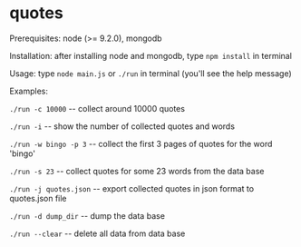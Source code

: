 # quotes

Prerequisites: node (>= 9.2.0), mongodb

Installation: after installing node and mongodb, type `npm install` in terminal

Usage: type `node main.js` or `./run` in terminal (you'll see the help message)

Examples:

`./run -c 10000` -- collect around 10000 quotes

`./run -i` -- show the number of collected quotes and words

`./run -w bingo -p 3` -- collect the first 3 pages of quotes for the word 'bingo'

`./run -s 23` -- collect quotes for some 23 words from the data base

`./run -j quotes.json` -- export collected quotes in json format to quotes.json file

`./run -d dump_dir` -- dump the data base

`./run --clear` -- delete all data from data base
